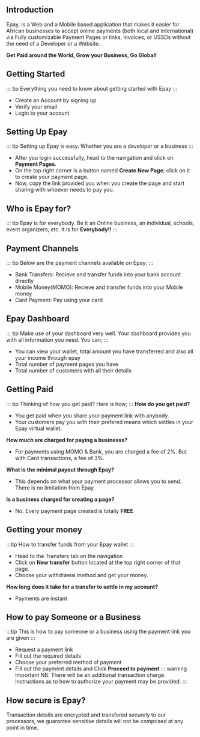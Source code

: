 ## Introduction
Epay, is a Web and a Mobile based application that makes it easier for African businesses to accept online payments (both local and International) via Fully customizable Payment Pages or links, Invoices, or USSDs without the need of a Developer or a Website. 

**Get Paid around the World, Grow your Business, Go Global!**

## Getting Started 
::: tip
Everything you need to know about getting started with Epay
:::
 - Create an Account by signing up
 - Verify your email
 - Login to your account

 ## Setting Up Epay
 ::: tip
 Setting up Epay is easy. Whether you are a developer or a business
 :::

 - After you login successfully, head to the navigation and click on **Payment Pages**. 
 - On the top right corner is a button named **Create New Page**; click on it to create your payment page. 
 - Now, copy the link provided you when you create the page and start sharing with whoever needs to pay you.

 ## Who is Epay for?
 ::: tip
 Epay is for everybody. Be it an Online business, an individual, schools, event organizers, etc. It is for **Everybody!!**
 ::: 

 ## Payment Channels
 ::: tip
Below are the payment channels available on Epay;
:::

 - Bank Transfers: Recieve and transfer funds into your bank account directly
 - Mobile Money(MOMO): Recieve and transfer funds into your Mobile money
 - Card Payment: Pay using your card

## Epay Dashboard
::: tip
Make use of your dashboard very well. Your dashboard provides you with all information you need. You can;
:::
- You can view your wallet, total amount you have transferred and also all your income through epay 
- Total number of payment pages you have
- Total number of customers with all their details

## Getting Paid
::: tip
Thinking of how you get paid? Here is how;
:::
 **How do you get paid?** 
- You get paid when you share your payment link with anybody. 
- Your customers pay you with their prefered means which settles in your Epay virtual wallet.

**How much are charged for paying a businesss?**
- For payments using MOMO & Bank, you are charged a fee of 2%. But with Card transactions, a fee of 3%.

**What is the minimal payout through Epay?**
- This depends on what your payment processor allows you to send. There is no limitation from Epay.

**Is a business charged for creating a page?**
* No. Every payment page created is totally **FREE** 

## Getting your money
:::tip
How to transfer funds from your Epay wallet
:::

- Head to the Transfers tab on the navigation
- Click on **New transfer** button located at the top right corner of that page.
- Choose your withdrawal method and get your money.

**How long does it take for a transfer to settle in my account?**
- Payments are instant

## How to pay Someone or a Business
:::tip
This is how to pay someone or a business using the payment link you are given
:::
 - Request a payment link
 - Fill out the required details 
 - Choose your preferred method of payment
 - Fill out the payment details and Click **Proceed to payment**
 ::: warning Important
 NB: There will be an additional transaction charge. Instructions as to how to authorize your payment may be provided.
 :::

## How secure is Epay?
Transaction details are encrypted and transfered securely to our processors, we guarantee sensitive details will not be comprised at any point in time.


 


